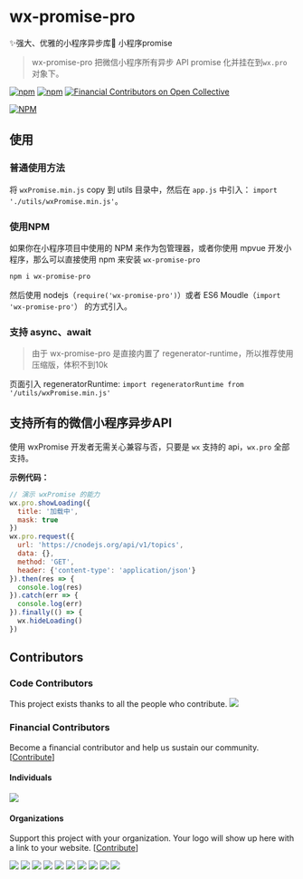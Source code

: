 # wx-promise-pro

:sparkles:强大、优雅的小程序异步库:rocket: 小程序promise

> wx-promise-pro 把微信小程序所有异步 API promise 化并挂在到`wx.pro` 对象下。

[![npm](https://img.shields.io/npm/v/wx-promise-pro.svg)](https://www.npmjs.com/package/wx-promise-pro) [![npm](https://img.shields.io/npm/dt/wx-promise-pro.svg)](https://www.npmjs.com/package/wx-promise-pro) [![Financial Contributors on Open Collective](https://opencollective.com/wx-promise-pro/all/badge.svg?label=financial+contributors)](https://opencollective.com/wx-promise-pro)

[![NPM](https://nodei.co/npm/wx-promise-pro.png?compact=true)](https://nodei.co/npm/wx-promise-pro/)

## 使用

### 普通使用方法

将 `wxPromise.min.js` copy 到 utils 目录中，然后在 `app.js` 中引入： `import './utils/wxPromise.min.js'`。

### 使用NPM

如果你在小程序项目中使用的 NPM 来作为包管理器，或者你使用 mpvue 开发小程序，那么可以直接使用 npm 来安装 `wx-promise-pro`

```bash
npm i wx-promise-pro
```

然后使用 nodejs（`require('wx-promise-pro')`）或者 ES6 Moudle（`import 'wx-promise-pro'`） 的方式引入。

### 支持 async、await

> 由于 wx-promise-pro 是直接内置了 regenerator-runtime，所以推荐使用压缩版，体积不到10k

页面引入 regeneratorRuntime: `import regeneratorRuntime from '/utils/wxPromise.min.js'`

## 支持所有的微信小程序异步API

使用 wxPromise 开发者无需关心兼容与否，只要是 `wx` 支持的 api，`wx.pro` 全部支持。

**示例代码：**

```js
// 演示 wxPromise 的能力
wx.pro.showLoading({
  title: '加载中',
  mask: true
})
wx.pro.request({
  url: 'https://cnodejs.org/api/v1/topics',
  data: {},
  method: 'GET',
  header: {'content-type': 'application/json'}
}).then(res => {
  console.log(res)
}).catch(err => {
  console.log(err)
}).finally(() => {
  wx.hideLoading()
})
```

## Contributors

### Code Contributors

This project exists thanks to all the people who contribute. <!--[[Contribute](CONTRIBUTING.md)].-->
<a href="https://github.com/youngjuning/wx-promise-pro/graphs/contributors"><img src="https://opencollective.com/wx-promise-pro/contributors.svg?width=890&button=false" /></a>

### Financial Contributors

Become a financial contributor and help us sustain our community. [[Contribute](https://opencollective.com/wx-promise-pro/contribute)]

#### Individuals

<a href="https://opencollective.com/wx-promise-pro"><img src="https://opencollective.com/wx-promise-pro/individuals.svg?width=890"></a>

#### Organizations

Support this project with your organization. Your logo will show up here with a link to your website. [[Contribute](https://opencollective.com/wx-promise-pro/contribute)]

<a href="https://opencollective.com/wx-promise-pro/organization/0/website"><img src="https://opencollective.com/wx-promise-pro/organization/0/avatar.svg"></a>
<a href="https://opencollective.com/wx-promise-pro/organization/1/website"><img src="https://opencollective.com/wx-promise-pro/organization/1/avatar.svg"></a>
<a href="https://opencollective.com/wx-promise-pro/organization/2/website"><img src="https://opencollective.com/wx-promise-pro/organization/2/avatar.svg"></a>
<a href="https://opencollective.com/wx-promise-pro/organization/3/website"><img src="https://opencollective.com/wx-promise-pro/organization/3/avatar.svg"></a>
<a href="https://opencollective.com/wx-promise-pro/organization/4/website"><img src="https://opencollective.com/wx-promise-pro/organization/4/avatar.svg"></a>
<a href="https://opencollective.com/wx-promise-pro/organization/5/website"><img src="https://opencollective.com/wx-promise-pro/organization/5/avatar.svg"></a>
<a href="https://opencollective.com/wx-promise-pro/organization/6/website"><img src="https://opencollective.com/wx-promise-pro/organization/6/avatar.svg"></a>
<a href="https://opencollective.com/wx-promise-pro/organization/7/website"><img src="https://opencollective.com/wx-promise-pro/organization/7/avatar.svg"></a>
<a href="https://opencollective.com/wx-promise-pro/organization/8/website"><img src="https://opencollective.com/wx-promise-pro/organization/8/avatar.svg"></a>
<a href="https://opencollective.com/wx-promise-pro/organization/9/website"><img src="https://opencollective.com/wx-promise-pro/organization/9/avatar.svg"></a>
